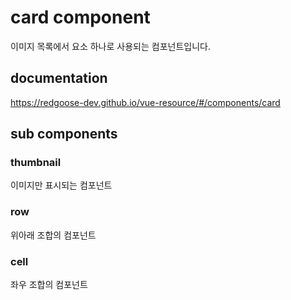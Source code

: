 # card component

이미지 목록에서 요소 하나로 사용되는 컴포넌트입니다.


## documentation

https://redgoose-dev.github.io/vue-resource/#/components/card


## sub components

### thumbnail

이미지만 표시되는 컴포넌트

### row

위아래 조합의 컴포넌트

### cell

좌우 조합의 컴포넌트
